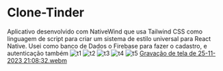 # Clone-Tinder
Aplicativo desenvolvido com  NativeWind que usa Tailwind CSS como linguagem de script para criar um sistema de estilo universal para React Native.
Usei como banco de Dados o Firebase para fazer o cadastro, e autenticação também
![t1](https://github.com/luizzfranca/Clone-Tinder/assets/70065768/20b7fddd-6c1a-46b3-aac4-0168a0860201)
![t2](https://github.com/luizzfranca/Clone-Tinder/assets/70065768/1574c5b1-3969-4298-81cc-a355e8555bb6)
![t3](https://github.com/luizzfranca/Clone-Tinder/assets/70065768/d07ebc2f-bc0f-45d4-82d6-4ce2efa85a69)
![t4](https://github.com/luizzfranca/Clone-Tinder/assets/70065768/90a7cf34-bf0c-4291-8585-2721e56cc576)
![t5](https://github.com/luizzfranca/Clone-Tinder/assets/70065768/9d0d9748-bd82-4109-9c80-ddf8004d2360)
[Gravação de tela de 25-11-2023 21:08:32.webm](https://github.com/luizzfranca/Clone-Tinder/assets/70065768/f6823022-19ef-467d-940d-1b378040944b)
